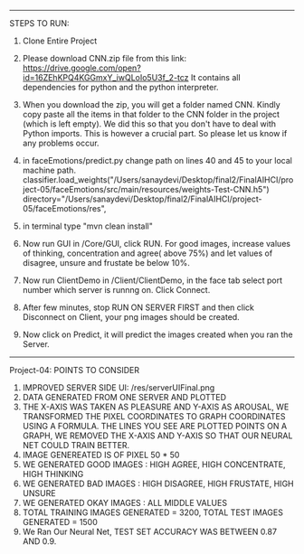 --------------------------------------------------------------------------------
STEPS TO RUN:
1. Clone Entire Project
2. Please download CNN.zip file from this link:  https://drive.google.com/open?id=16ZEhKPQ4KGGmxY_iwQLoIo5U3f_2-tcz
It contains all dependencies for python and the python interpreter. 
3. When you download the zip, you will get a folder named CNN. Kindly copy paste all the items in that folder to the CNN folder in the project (which is left empty). We did this so that you don't have to deal with Python imports. This is however a crucial part. So please let us know if any problems occur. 
4. in faceEmotions/predict.py change path on lines 40 and 45 to your local machine path. 
classifier.load_weights("/Users/sanaydevi/Desktop/final2/FinalAIHCI/project-05/faceEmotions/src/main/resources/weights-Test-CNN.h5")
directory="/Users/sanaydevi/Desktop/final2/FinalAIHCI/project-05/faceEmotions/res",

5. in terminal type "mvn clean install"
6. Now run GUI in /Core/GUI, click RUN. For good images, increase values of thinking, concentration and agree( above 75%) and
 let values of disagree, unsure and frustate be below 10%.
7. Now run ClientDemo in /Client/ClientDemo, in the face tab select port number which server is runnng on. Click Connect.
8. After few minutes, stop RUN ON SERVER FIRST and then click Disconnect on Client, your png images should be created.
9. Now click on Predict, it will predict the images created when you ran the Server.


_____________________________________________________________________________________________________

Project-04: POINTS TO CONSIDER
1. IMPROVED SERVER SIDE UI: /res/serverUIFinal.png
2. DATA GENERATED FROM ONE SERVER AND PLOTTED
3. THE X-AXIS WAS TAKEN AS PLEASURE AND Y-AXIS AS AROUSAL, WE TRANSFORMED THE PIXEL COORDINATES TO GRAPH COORDINATES
USING A FORMULA. THE LINES YOU SEE ARE PLOTTED POINTS ON A GRAPH, WE REMOVED THE X-AXIS AND Y-AXIS SO THAT OUR NEURAL NET COULD TRAIN BETTER.
4. IMAGE GENEREATED IS OF PIXEL 50 * 50
5. WE GENERATED GOOD IMAGES : HIGH AGREE, HIGH CONCENTRATE, HIGH THINKING
6. WE GENERATED BAD IMAGES : HIGH DISAGREE, HIGH FRUSTATE, HIGH UNSURE
7. WE GENERATED OKAY IMAGES : ALL MIDDLE VALUES
8. TOTAL TRAINING IMAGES GENERATED = 3200, TOTAL TEST IMAGES GENERATED = 1500
10. We Ran Our Neural Net, TEST SET ACCURACY WAS BETWEEN 0.87 AND 0.9.

